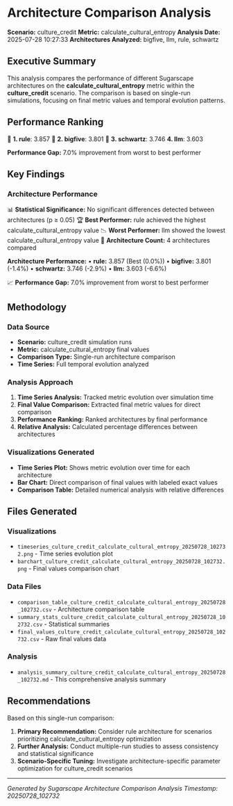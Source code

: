 # Architecture Comparison Analysis

**Scenario:** culture_credit
**Metric:** calculate_cultural_entropy
**Analysis Date:** 2025-07-28 10:27:33
**Architectures Analyzed:** bigfive, llm, rule, schwartz

## Executive Summary

This analysis compares the performance of different Sugarscape architectures on the **calculate_cultural_entropy** metric within the **culture_credit** scenario. The comparison is based on single-run simulations, focusing on final metric values and temporal evolution patterns.

## Performance Ranking

🥇 **1. rule**: 3.857
🥈 **2. bigfive**: 3.801
🥉 **3. schwartz**: 3.746
   **4. llm**: 3.603

**Performance Gap:** 7.0% improvement from worst to best performer

## Key Findings

### Architecture Performance
📊 **Statistical Significance:** No significant differences detected between architectures (p ≥ 0.05)
🏆 **Best Performer:** rule achieved the highest calculate_cultural_entropy value
📉 **Worst Performer:** llm showed the lowest calculate_cultural_entropy value
🔢 **Architecture Count:** 4 architectures compared

**Architecture Performance:**
• **rule:** 3.857 (Best (0.0%))
• **bigfive:** 3.801 (-1.4%)
• **schwartz:** 3.746 (-2.9%)
• **llm:** 3.603 (-6.6%)

📈 **Performance Gap:** 7.0% improvement from worst to best performer

## Methodology

### Data Source
- **Scenario:** culture_credit simulation runs
- **Metric:** calculate_cultural_entropy final values
- **Comparison Type:** Single-run architecture comparison
- **Time Series:** Full temporal evolution analyzed

### Analysis Approach
1. **Time Series Analysis:** Tracked metric evolution over simulation time
2. **Final Value Comparison:** Extracted final metric values for direct comparison
3. **Performance Ranking:** Ranked architectures by final performance
4. **Relative Analysis:** Calculated percentage differences between architectures

### Visualizations Generated
- **Time Series Plot:** Shows metric evolution over time for each architecture
- **Bar Chart:** Direct comparison of final values with labeled exact values
- **Comparison Table:** Detailed numerical analysis with relative differences

## Files Generated

### Visualizations
- `timeseries_culture_credit_calculate_cultural_entropy_20250728_102732.png` - Time series evolution plot
- `barchart_culture_credit_calculate_cultural_entropy_20250728_102732.png` - Final values comparison chart

### Data Files
- `comparison_table_culture_credit_calculate_cultural_entropy_20250728_102732.csv` - Architecture comparison table
- `summary_stats_culture_credit_calculate_cultural_entropy_20250728_102732.csv` - Statistical summaries
- `final_values_culture_credit_calculate_cultural_entropy_20250728_102732.csv` - Raw final values data

### Analysis
- `analysis_summary_culture_credit_calculate_cultural_entropy_20250728_102732.md` - This comprehensive analysis summary

## Recommendations

Based on this single-run comparison:
1. **Primary Recommendation:** Consider rule architecture for scenarios prioritizing calculate_cultural_entropy optimization
2. **Further Analysis:** Conduct multiple-run studies to assess consistency and statistical significance
3. **Scenario-Specific Tuning:** Investigate architecture-specific parameter optimization for culture_credit scenarios


---
*Generated by Sugarscape Architecture Comparison Analysis*
*Timestamp: 20250728_102732*

